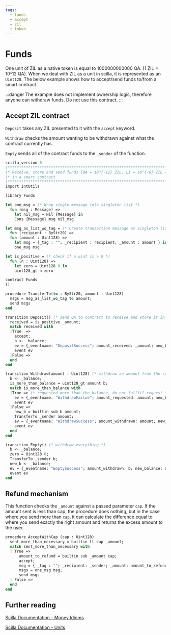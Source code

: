 ```yaml
---
tags:
  - funds
  - accept
  - zil
  - token
---
```


# Funds

One unit of ZIL as a native token is equal to 1000000000000 QA. (1 ZIL = 10^12 QA). When we deal with ZIL as a unit in scilla, it is represented as an ```Uint128```. The below example shows how to accept/send funds to/from a smart contract.

:::danger
The example does not implement ownership logic, therefore anyone can withdraw funds.
Do not use this contract.
:::

## Accept ZIL contract

```Deposit``` takes any ZIL presented to it with the ```accept``` keyword.

```Withdraw``` checks the amount wanting to be withdrawn against what the contract currently has.

```Empty``` sends all of the contract funds to the ```_sender``` of the function.

```ocaml
scilla_version 0
(*********************************************************************************)
(* Receive, store and send funds [QA = 10^{-12} ZIL, LI = 10^{-6} ZIL = 10^6 QA] *)
(* in a smart contract                                                           *)
(*********************************************************************************)
import IntUtils

library Funds

let one_msg = (* Wrap single message into singleton list *)
  fun (msg : Message) =>
    let nil_msg = Nil {Message} in
    Cons {Message} msg nil_msg

let msg_as_list_wo_tag = (* Create transaction message as singleton list without a tag *)
  fun (recipient : ByStr20) =>
  fun (amount : Uint128) =>
    let msg = {_tag : ""; _recipient : recipient; _amount : amount } in
    one_msg msg

let is_positive = (* check if a uint is > 0 *)
  fun (n : Uint128) =>
    let zero = Uint128 0 in
    uint128_gt n zero

contract Funds
()

procedure TransferTo(to : ByStr20, amount : Uint128)
  msgs = msg_as_list_wo_tag to amount;
  send msgs
end

transition Deposit() (* send QA to contract to receive and store it in contract *)
  received = is_positive _amount;
  match received with
  |True  =>
    accept;
    b <- _balance;
    ev = {_eventname: "DepositSuccess"; amount_received: _amount; new_balance: b};
    event ev
  |False =>
  end
end

transition Withdraw(amount : Uint128) (* withdraw an amount from the contract *)
  b <- _balance;
  is_more_than_balance = uint128_gt amount b;
  match is_more_than_balance with
  |True => (* requested more than the balance, do not fullfil request *)
    ev = {_eventname: "WithdrawFailue"; amount_requested: amount; new_balance: b};
    event ev
  |False =>
    new_b = builtin sub b amount;
    TransferTo _sender amount;
    ev = {_eventname: "WithdrawSuccess"; amount_withdrawn: amount; new_balance: new_b};
    event ev
  end
end

transition Empty() (* withdraw everything *)
  b <- _balance;
  zero = Uint128 0;
  TransferTo _sender b;
  new_b <- _balance;
  ev = {_eventname: "EmptySuccess"; amount_withdrawn: b; new_balance: new_b};
  event ev
end
```

## Refund mechanism

This function checks the ```_amount``` against a passed parameter ```cap```. If the amount sent is less than cap, the procedure does nothing, but in the case where you send more than ```cap```, it can calculate the difference equal to where you send exactly the right amount and returns the excess amount to the user.

```ocaml
procedure AcceptWithCap (cap : Uint128)
  sent_more_than_necessary = builtin lt cap _amount;
  match sent_more_than_necessary with
  | True =>
      amount_to_refund = builtin sub _amount cap;
      accept;
      msg = { _tag : ""; _recipient: _sender; _amount: amount_to_refund };
      msgs = one_msg msg;
      send msgs
  | False =>
  end
end
```

## Further reading

[Scilla Documentation - Money Idioms](https://scilla.readthedocs.io/en/latest/scilla-tips-and-tricks.html?highlight=funds#money-idioms)

[Scilla Documentation - Units](https://scilla.readthedocs.io/en/latest/scilla-in-depth.html?highlight=funds#mutable-fields)
